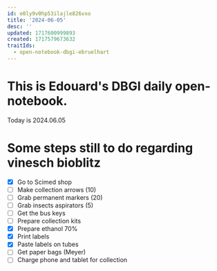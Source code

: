 ```yaml
---
id: e0ly9v0hp53ilajle826vxo
title: '2024-06-05'
desc: ''
updated: 1717600999893
created: 1717579673632
traitIds:
  - open-notebook-dbgi-ebruelhart
---
```

# This is Edouard's DBGI daily open-notebook.

Today is 2024.06.05

# Some steps still to do regarding vinesch bioblitz

- [x] Go to Scimed shop
- [ ] Make collection arrows (10)
- [ ] Grab permanent markers (20)
- [ ] Grab insects aspirators (5)
- [ ] Get the bus keys
- [ ] Prepare collection kits
- [x] Prepare ethanol  70%
- [x] Print labels
- [x] Paste labels on tubes
- [ ] Get paper bags (Meyer)
- [ ] Charge phone and tablet for collection
